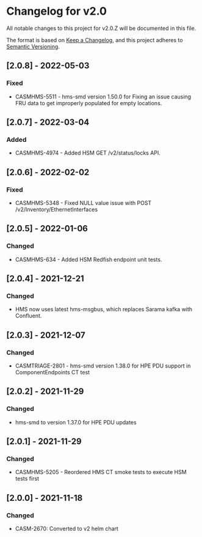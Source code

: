 # Changelog for v2.0

All notable changes to this project for v2.0.Z will be documented in this file.

The format is based on [Keep a Changelog](https://keepachangelog.com/en/1.0.0/),
and this project adheres to [Semantic Versioning](https://semver.org/spec/v2.0.0.html).

## [2.0.8] - 2022-05-03

### Fixed

- CASMHMS-5511 - hms-smd version 1.50.0 for Fixing an issue causing FRU data to get improperly populated for empty locations.

## [2.0.7] - 2022-03-04

### Added

- CASMHMS-4974 - Added HSM GET /v2/status/locks API.

## [2.0.6] - 2022-02-02

### Fixed

- CASMHMS-5348 - Fixed NULL value issue with POST /v2/Inventory/EthernetInterfaces

## [2.0.5] - 2022-01-06

### Changed

- CASMHMS-634 - Added HSM Redfish endpoint unit tests.

## [2.0.4] - 2021-12-21

### Changed

- HMS now uses latest hms-msgbus, which replaces Sarama kafka with Confluent.

## [2.0.3] - 2021-12-07

### Changed

- CASMTRIAGE-2801 - hms-smd version 1.38.0 for HPE PDU support in ComponentEndpoints CT test

## [2.0.2] - 2021-11-29

### Changed

- hms-smd to version 1.37.0 for HPE PDU updates

## [2.0.1] - 2021-11-29

### Changed

- CASMHMS-5205 - Reordered HMS CT smoke tests to execute HSM tests first

## [2.0.0] - 2021-11-18

### Changed

- CASM-2670: Converted to v2 helm chart
